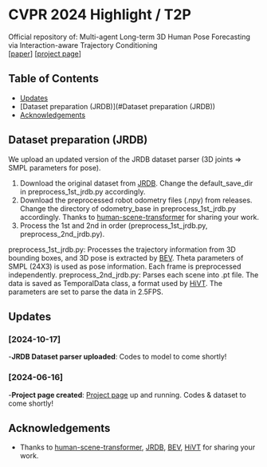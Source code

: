 # CVPR 2024 Highlight /  T2P
Official repository of: Multi-agent Long-term 3D Human Pose Forecasting via Interaction-aware Trajectory Conditioning  
[[paper](https://openaccess.thecvf.com/content/CVPR2024/html/Jeong_Multi-agent_Long-term_3D_Human_Pose_Forecasting_via_Interaction-aware_Trajectory_Conditioning_CVPR_2024_paper.html)] [[project page](https://jaewoo97.github.io/t2p_/)]

## Table of Contents
- [Updates](#Updates)
- [Dataset preparation (JRDB)](#Dataset preparation (JRDB))
- [Acknowledgements](#Acknowledgements)

## Dataset preparation (JRDB)
We upload an updated version of the JRDB dataset parser (3D joints => SMPL parameters for pose). 

1. Download the original dataset from [JRDB](https://jrdb.erc.monash.edu/). Change the default_save_dir in preprocess_1st_jrdb.py accordingly.
2. Download the preprocessed robot odometry files (.npy) from releases. Change the directory of odometry_base in preprocess_1st_jrdb.py accordingly. Thanks to [human-scene-transformer](https://github.com/google-research/human-scene-transformer) for sharing your work.
3. Process the 1st and 2nd in order (preprocess_1st_jrdb.py, preprocess_2nd_jrdb.py).

preprocess_1st_jrdb.py: Processes the trajectory information from 3D bounding boxes, and 3D pose is extracted by [BEV](https://github.com/Arthur151/ROMP). Theta parameters of SMPL (24X3) is used as pose information. Each frame is preprocessed independently.
preprocess_2nd_jrdb.py: Parses each scene into .pt file. The data is saved as TemporalData class, a format used by [HiVT](https://github.com/ZikangZhou/HiVT). The parameters are set to parse the data in 2.5FPS.

## Updates

### [2024-10-17]
-**JRDB Dataset parser uploaded**: Codes to model to come shortly!
### [2024-06-16]
-**Project page created**: [Project page](https://jaewoo97.github.io/t2p_/) up and running. Codes & dataset to come shortly!

## Acknowledgements
- Thanks to [human-scene-transformer](https://github.com/google-research/human-scene-transformer), [JRDB](https://jrdb.erc.monash.edu/), [BEV](https://github.com/Arthur151/ROMP), [HiVT](https://github.com/ZikangZhou/HiVT) for sharing your work.

